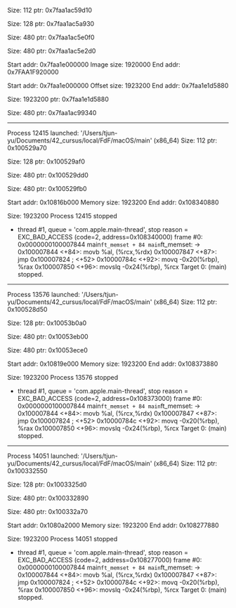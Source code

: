 Size: 112
ptr: 0x7faa1ac59d10

Size: 128
ptr: 0x7faa1ac5a930

Size: 480
ptr: 0x7faa1ac5e0f0

Size: 480
ptr: 0x7faa1ac5e2d0

Start addr: 0x7faa1e000000
Image size: 1920000
End addr: 0x7FAA1F920000

Start addr: 0x7faa1e000000
Offset size: 1923200
End addr: 0x7faa1e1d5880

Size: 1923200
ptr: 0x7faa1e1d5880

Size: 480
ptr: 0x7faa1ac99340

-------------------------------------------------------------------------------

Process 12415 launched: '/Users/tjun-yu/Documents/42_cursus/local/FdF/macOS/main' (x86_64)
Size: 112
ptr: 0x100529a70

Size: 128
ptr: 0x100529af0

Size: 480
ptr: 0x100529dd0

Size: 480
ptr: 0x100529fb0

Start addr: 0x10816b000
Memory size: 1923200
End addr: 0x108340880

Size: 1923200
Process 12415 stopped
* thread #1, queue = 'com.apple.main-thread', stop reason = EXC_BAD_ACCESS (code=2, address=0x108340000)
    frame #0: 0x0000000100007844 main`ft_memset + 84
main`ft_memset:
->  0x100007844 <+84>: movb   %al, (%rcx,%rdx)
    0x100007847 <+87>: jmp    0x100007824               ; <+52>
    0x10000784c <+92>: movq   -0x20(%rbp), %rax
    0x100007850 <+96>: movslq -0x24(%rbp), %rcx
Target 0: (main) stopped.

-------------------------------------------------------------------------------

Process 13576 launched: '/Users/tjun-yu/Documents/42_cursus/local/FdF/macOS/main' (x86_64)
Size: 112
ptr: 0x100528d50

Size: 128
ptr: 0x10053b0a0

Size: 480
ptr: 0x10053eb00

Size: 480
ptr: 0x10053ece0

Start addr: 0x10819e000
Memory size: 1923200
End addr: 0x108373880

Size: 1923200
Process 13576 stopped
* thread #1, queue = 'com.apple.main-thread', stop reason = EXC_BAD_ACCESS (code=2, address=0x108373000)
    frame #0: 0x0000000100007844 main`ft_memset + 84
main`ft_memset:
->  0x100007844 <+84>: movb   %al, (%rcx,%rdx)
    0x100007847 <+87>: jmp    0x100007824               ; <+52>
    0x10000784c <+92>: movq   -0x20(%rbp), %rax
    0x100007850 <+96>: movslq -0x24(%rbp), %rcx
Target 0: (main) stopped.

-------------------------------------------------------------------------------

Process 14051 launched: '/Users/tjun-yu/Documents/42_cursus/local/FdF/macOS/main' (x86_64)
Size: 112
ptr: 0x100332550

Size: 128
ptr: 0x1003325d0

Size: 480
ptr: 0x100332890

Size: 480
ptr: 0x100332a70

Start addr: 0x1080a2000
Memory size: 1923200
End addr: 0x108277880

Size: 1923200
Process 14051 stopped
* thread #1, queue = 'com.apple.main-thread', stop reason = EXC_BAD_ACCESS (code=2, address=0x108277000)
    frame #0: 0x0000000100007844 main`ft_memset + 84
main`ft_memset:
->  0x100007844 <+84>: movb   %al, (%rcx,%rdx)
    0x100007847 <+87>: jmp    0x100007824               ; <+52>
    0x10000784c <+92>: movq   -0x20(%rbp), %rax
    0x100007850 <+96>: movslq -0x24(%rbp), %rcx
Target 0: (main) stopped.